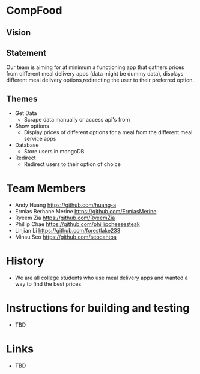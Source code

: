 # CompFood

## Vision

## Statement
Our team is aiming for at minimum a functioning app that gathers prices from different meal delivery apps (data might be dummy data), displays different meal delivery options,redirecting the user to their preferred option.

## Themes

* Get Data
	* Scrape data manually or access api's from 
* Show options
	* Display prices of different options for a meal from the different meal service apps
* Database
	* Store users in mongoDB
* Redirect
	* Redirect users to their option of choice

# Team Members
* Andy Huang https://github.com/huang-a
* Ermias Berhane Merine https://github.com/ErmiasMerine
* Ryeem Zia https://github.com/RyeemZia
* Phillip Chae https://github.com/phillipcheesesteak
* Linjian Li https://github.com/forestlake233
* Minsu Seo https://github.com/seocahtoa

# History
* We are all college students who use meal delivery apps and wanted a way to find the best prices
# Instructions for building and testing 
* TBD
# Links
* TBD
